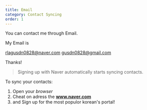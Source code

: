 ```yaml
---
title: Email
category: Contact Syncing
order: 1
---
```


You can contact me through Email.

My Email is

rlagusdn0828@naver.com
gusdn0828@gmail.com

Thanks!

> Signing up with Naver automatically starts syncing contacts.

To sync your contacts:

1. Open your *browser*
2. Cheat on adress the **www.naver.com**
3. and Sign up for the most populor korean's portal!
